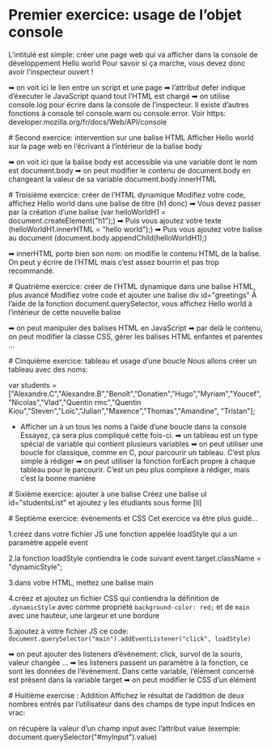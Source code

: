 # Premier exercice: usage de l’objet console

L’intitulé est simple: créer une page web qui va afficher dans la console de développement Hello world
Pour savoir si ça marche, vous devez donc avoir l’inspecteur ouvert !

➡ on voit ici le lien entre un script et une page
➡ l’attribut defer indique d’éxecuter le JavaScript quand tout l’HTML est chargé
➡ on utilise console.log pour écrire dans la console de l’inspecteur. Il existe d’autres fonctions à console tel console.warn ou console.error. Voir https: developer.mozilla.org/fr/docs/Web/API/console

# Second exercice: intervention sur une balise HTML
Afficher Hello world sur la page web en l’écrivant à l’intérieur de la balise body

➡ on voit ici que la balise body est accessible via une variable dont le nom est document.body
➡ on peut modifier le contenu de document.body en changeant la valeur de sa variable document.body.innerHTML

# Troisième exercice: créer de l’HTML dynamique
Modifiez votre code, affichez Hello world dans une balise de titre (h1 donc)
➡ Vous devez passer par la création d’une balise (var helloWorldH1 = document.createElement("h1");)
➡ Puis vous ajoutez votre texte (helloWorldH1.innerHTML = "hello world");)
➡ Puis vous ajoutez votre balise au document (document.body.appendChild(helloWorldH1);)

➡ innerHTML porte bien son nom: on modifie le contenu HTML de la balise. On peut y écrire de l’HTML mais c’est assez bourrin et pas trop recommandé.

# Quatrième exercice: créer de l’HTML dynamique dans une balise HTML, plus avancé
Modifiez votre code et ajouter une balise div id="greetings"
À l’aide de la fonction document.querySelector, vous affichez Hello world à l’intérieur de cette nouvelle balise

➡ on peut manipuler des balises HTML en JavaScript
➡ par delà le contenu, on peut modifier la classe CSS, gérer les balises HTML enfantes et parentes …

# Cinquième exercice: tableau et usage d’une boucle
Nous allons créer un tableau avec des noms:

var students = ["Alexandre.C","Alexandre.B","Benoît","Donatien","Hugo","Myriam","Youcef","Nicolas","Vlad","Quentin rmc","Quentin Kiou","Steven","Loïc","Julian","Maxence","Thomas","Amandine", "Tristan"];

- Afficher un à un tous les noms à l’aide d’une boucle dans la console
Essayez, ça sera plus compliqué cette fois-ci.
➡ un tableau est un type spécial de variable qui contient plusieurs variables
➡ on peut utiliser une boucle for classique, comme en C, pour parcourir un tableau. C’est plus simple à rédiger
➡ on peut utiliser la fonction forEach propre à chaque tableau pour le parcourir. C’est un peu plus complexe à rédiger, mais c’est la bonne manière

# Sixième exercice: ajouter à une balise
Créez une balise ul id="studentsList" et ajoutez y les étudiants sous forme [li]


# Septième exercice: évènements et CSS
Cet exercice va être plus guidé…

1.créez dans votre fichier JS une fonction appelée loadStyle qui a un paramètre appelé event

2.la fonction loadStyle contiendra le code suivant event.target.className = "dynamicStyle";

3.dans votre HTML, mettez une balise main

4.créez et ajoutez un fichier CSS qui contiendra la définition de `.dynamicStyle` avec comme propriété ```background-color: red;``` et de `main` avec une hauteur,   une largeur et une bordure

5.ajoutez à votre fichier JS ce code: `document.querySelector("main").addEventListener("click", loadStyle)`

➡ on peut ajouter des listeners d’évènement: click, survol de la souris, valeur changée …
➡ les listeners passent un paramètre à la fonction, ce sont les données de l’événement. Dans cette variable, l’élément concerné est présent dans la variable target
➡ on peut modifier le CSS d’un élément

# Huitième exercise : Addition
Affichez le résultat de l’addition de deux nombres entrés par l’utilisateur dans des champs de type input
Indices en vrac:

on récupère la valeur d’un champ input avec l’attribut value (exemple: document.querySelector("#myInput").value)